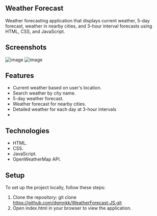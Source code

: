 ## Weather Forecast
Weather forecasting application that displays current weather, 5-day forecast, weather in nearby cities, and 3-hour interval forecasts using HTML, CSS, and JavaScript.

## Screenshots
![image](https://github.com/dgmnkk/WeatherForecast-JS/assets/125593353/78075d3b-e357-4a4e-9862-33833bf80433)
![image](https://github.com/dgmnkk/WeatherForecast-JS/assets/125593353/f5f56a3c-2f28-42b8-b1a7-657479a0702f)

## Features 
- Current weather based on user's location.
- Search weather by city name.
- 5-day weather forecast.
- Weather forecast for nearby cities.
- Detailed weather for each day at 3-hour intervals
- 
## Technologies
- HTML.
- CSS.
- JavaScript.
- OpenWeatherMap API.

## Setup
To set up the project locally, follow these steps:
1. Clone the repository: git clone https://github.com/dgmnkk/WeatherForecast-JS.git
2. Open index.html in your browser to view the application.

